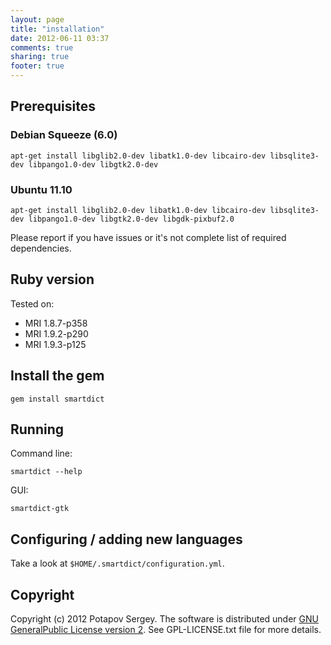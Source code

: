 ```yaml
---
layout: page
title: "installation"
date: 2012-06-11 03:37
comments: true
sharing: true
footer: true
---
```


## Prerequisites


### Debian Squeeze (6.0)

```
apt-get install libglib2.0-dev libatk1.0-dev libcairo-dev libsqlite3-dev libpango1.0-dev libgtk2.0-dev
```

### Ubuntu 11.10

```
apt-get install libglib2.0-dev libatk1.0-dev libcairo-dev libsqlite3-dev libpango1.0-dev libgtk2.0-dev libgdk-pixbuf2.0
```

Please report if you have issues or it's not complete list of required dependencies.


## Ruby version

Tested on:

* MRI 1.8.7-p358
* MRI 1.9.2-p290
* MRI 1.9.3-p125


## Install the gem

```
gem install smartdict
```


## Running

Command line:

```
smartdict --help
```

GUI:

```
smartdict-gtk
```


## Configuring / adding new languages

Take a look at `$HOME/.smartdict/configuration.yml`.



## Copyright

Copyright (c) 2012 Potapov Sergey. The software is distributed under
[GNU GeneralPublic License version 2](http://www.gnu.org/licenses/gpl-2.0.txt).
See GPL-LICENSE.txt file for more details.
